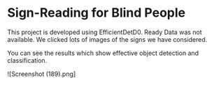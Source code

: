 # Sign-Reading for Blind People

This project is developed using EfficientDetD0. Ready Data was not available. We clicked lots of images of the signs we have considered.

You can see the results which show effective object detection and classification.

![Screenshot (189).png]

